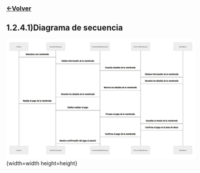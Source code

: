 ### [<-Volver](README.md)
## 1.2.4.1)Diagrama de secuencia
![](1.2.4.1.img.PNG){width=width height=height}
